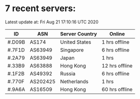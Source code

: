# 7 recent servers:

Latest update at: Fri Aug 21 17:10:16 UTC 2020

| ID | ASN | Server Country | Online |
| -- | --- | -------------- | ------ |
| #.D09B | AS174 | United States | 1 hrs offline |
| #.7F1D | AS63949 | Singapore | 6 hrs offline |
| #.2A79 | AS63949 | Japan | 1 hrs |
| #.33B9 | AS63888 | Hong Kong | 12 hrs offline |
| #.1F2B | AS49392 | Russia | 6 hrs offline |
| #.770F | AS202425 | Netherlands | 1 hrs |
| #.9A6A | AS16509 | Hong Kong | 60 hrs offline |

